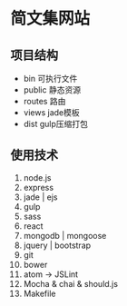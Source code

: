# 简文集网站

## 项目结构
- bin 可执行文件
- public 静态资源
- routes 路由
- views jade模板
- dist gulp压缩打包

## 使用技术
1. node.js
2. express
3. jade | ejs
4. gulp
5. sass
6. react
7. mongodb | mongoose
8. jquery | bootstrap
9. git
10. bower
11. atom -> JSLint
12. Mocha & chai & should.js
13. Makefile
